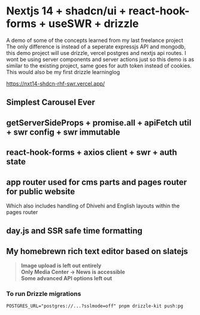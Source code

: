 # Nextjs 14 + shadcn/ui + react-hook-forms + useSWR + drizzle

A demo of some of the concepts learned from my last freelance project  
The only difference is instead of a seperate expressjs API and mongodb, this demo project will use drizzle, vercel
postgres and nextjs api routes. I wont be using server components and server actions just so this demo is as similar
to the existing project, same goes for auth token instead of cookies. This would also be my first drizzle learninglog

<https://nxt14-shdcn-rhf-swr.vercel.app/>

## Simplest Carousel Ever

## getServerSideProps + promise.all + apiFetch util + swr config + swr immutable

## react-hook-forms + axios client + swr + auth state

## app router used for cms parts and pages router for public website

Which also includes handling of Dhivehi and English layouts within the pages router

## day.js and SSR safe time formatting

## My homebrewn rich text editor based on slatejs

> **Image upload is left out entirely**  
> **Only Media Center -> News is accessible**  
> **Some advanced API options left out**

### To run Drizzle migrations

`POSTGRES_URL="postgres://...?sslmode=off" pnpm drizzle-kit push:pg`
